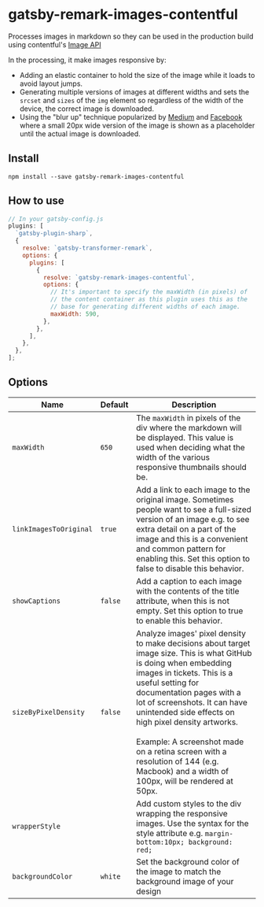 # gatsby-remark-images-contentful

Processes images in markdown so they can be used in the production build using contentful's [Image API](https://www.contentful.com/developers/docs/references/images-api)

In the processing, it make images responsive by:

- Adding an elastic container to hold the size of the image while it loads to
  avoid layout jumps.
- Generating multiple versions of images at different widths and sets the
  `srcset` and `sizes` of the `img` element so regardless of the width of the
  device, the correct image is downloaded.
- Using the "blur up" technique popularized by [Medium][1] and [Facebook][2]
  where a small 20px wide version of the image is shown as a placeholder until
  the actual image is downloaded.

## Install

`npm install --save gatsby-remark-images-contentful`

## How to use

```javascript
// In your gatsby-config.js
plugins: [
  `gatsby-plugin-sharp`,
  {
    resolve: `gatsby-transformer-remark`,
    options: {
      plugins: [
        {
          resolve: `gatsby-remark-images-contentful`,
          options: {
            // It's important to specify the maxWidth (in pixels) of
            // the content container as this plugin uses this as the
            // base for generating different widths of each image.
            maxWidth: 590,
          },
        },
      ],
    },
  },
];
```

## Options

| Name                   | Default | Description                                                                                                                                                                                                                                                                                                                                                                                                                            |
| ---------------------- | ------- | -------------------------------------------------------------------------------------------------------------------------------------------------------------------------------------------------------------------------------------------------------------------------------------------------------------------------------------------------------------------------------------------------------------------------------------- |
| `maxWidth`             | `650`   | The `maxWidth` in pixels of the div where the markdown will be displayed. This value is used when deciding what the width of the various responsive thumbnails should be.                                                                                                                                                                                                                                                              |
| `linkImagesToOriginal` | `true`  | Add a link to each image to the original image. Sometimes people want to see a full-sized version of an image e.g. to see extra detail on a part of the image and this is a convenient and common pattern for enabling this. Set this option to false to disable this behavior.                                                                                                                                                        |
| `showCaptions`         | `false` | Add a caption to each image with the contents of the title attribute, when this is not empty. Set this option to true to enable this behavior.                                                                                                                                                                                                                                                                                         |
| `sizeByPixelDensity`   | `false` | Analyze images' pixel density to make decisions about target image size. This is what GitHub is doing when embedding images in tickets. This is a useful setting for documentation pages with a lot of screenshots. It can have unintended side effects on high pixel density artworks.<br/><br/>Example: A screenshot made on a retina screen with a resolution of 144 (e.g. Macbook) and a width of 100px, will be rendered at 50px. |
| `wrapperStyle`         |         | Add custom styles to the div wrapping the responsive images. Use the syntax for the style attribute e.g. `margin-bottom:10px; background: red;`                                                                                                                                                                                                                                                                                        |
| `backgroundColor`      | `white` | Set the background color of the image to match the background image of your design                                                                                                                                                                                                                                                                                                                                                     |

[1]: https://jmperezperez.com/medium-image-progressive-loading-placeholder/
[2]: https://code.facebook.com/posts/991252547593574/the-technology-behind-preview-photos/
